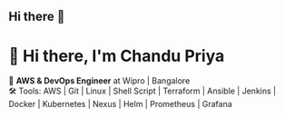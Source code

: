 ## Hi there 👋
# 👋 Hi there, I'm Chandu Priya

🎯 **AWS & DevOps Engineer** at Wipro | Bangalore  
🛠️ Tools: AWS | Git | Linux | Shell Script | Terraform | Ansible | Jenkins | Docker | Kubernetes | Nexus | Helm | Prometheus | Grafana

<!--
**ChanduPriyaP1/ChanduPriyaP1** is a ✨ _special_ ✨ repository because its `README.md` (this file) appears on your GitHub profile.

Here are some ideas to get you started:

- 🔭 I’m currently working on ...
- 🌱 I’m currently learning ...
- 👯 I’m looking to collaborate on ...
- 🤔 I’m looking for help with ...
- 💬 Ask me about ...
- 📫 How to reach me: ...
- 😄 Pronouns: ...
- ⚡ Fun fact: ...
-->
